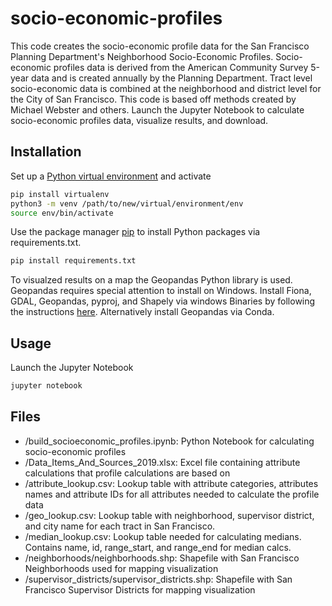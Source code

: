 # socio-economic-profiles

This code creates the socio-economic profile data for the San Francisco Planning Department's Neighborhood Socio-Economic Profiles. Socio-economic profiles data is derived from the American Community Survey 5-year data and is created annually by the Planning Department. Tract level socio-economic data is combined at the neighborhood and district level for the City of San Francisco. This code is based off methods created by Michael Webster and others. Launch the Jupyter Notebook to calculate socio-economic profiles data, visualize results, and download.  

## Installation

Set up a [Python virtual environment](https://docs.python.org/3/library/venv.html) and activate

```bash
pip install virtualenv
python3 -m venv /path/to/new/virtual/environment/env
source env/bin/activate
```

Use the package manager [pip](https://pip.pypa.io/en/stable/) to install Python packages via requirements.txt.

```bash
pip install requirements.txt
```

To visualzed results on a map the Geopandas Python library is used. Geopandas requires special attention to install on Windows. Install Fiona, GDAL, Geopandas, pyproj, and Shapely via windows Binaries by following the instructions [here](https://towardsdatascience.com/geopandas-installation-the-easy-way-for-windows-31a666b3610f). Alternatively install Geopandas via Conda. 

## Usage

Launch the Jupyter Notebook
```bash
jupyter notebook
```

## Files
- /build_socioeconomic_profiles.ipynb: Python Notebook for calculating socio-economic profiles
- /Data_Items_And_Sources_2019.xlsx: Excel file containing attribute calculations that profile calculations are based on
- /attribute_lookup.csv: Lookup table with attribute categories, attributes names and attribute IDs for all attributes needed to calculate the profile data
- /geo_lookup.csv: Lookup table with neighborhood, supervisor district, and city name for each tract in San Francisco.  
- /median_lookup.csv: Lookup table needed for calculating medians. Contains name, id, range_start, and range_end for median calcs. 
- /neighborhoods/neighborhoods.shp: Shapefile with San Francisco Neighborhoods used for mapping visualization
- /supervisor_districts/supervisor_districts.shp: Shapefile with San Francisco Supervisor Districts for mapping visualization
